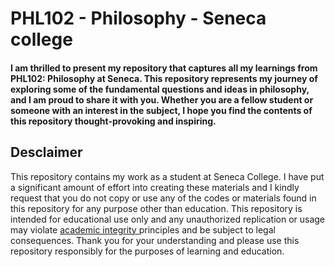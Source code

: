 # PHL102 - Philosophy - Seneca college

<H4>
I am thrilled to present my repository that captures all my learnings from PHL102: Philosophy at Seneca. This repository represents my journey of exploring some of the fundamental questions and ideas in philosophy, and I am proud to share it with you. Whether you are a fellow student or someone with an interest in the subject, I hope you find the contents of this repository thought-provoking and inspiring.</H4>

<h2> Desclaimer </h2>
This repository contains my work as a student at Seneca College. I have put a significant amount of effort into creating these materials and I kindly request that you do not copy or use any of the codes or materials found in this repository for any purpose other than education. This repository is intended for educational use only and any unauthorized replication or usage may violate <a href="https://www.senecacollege.ca/about/policies/academic-integrity-policy.html"> academic integrity </a> principles and be subject to legal consequences. Thank you for your understanding and please use this repository responsibly for the purposes of learning and education.
